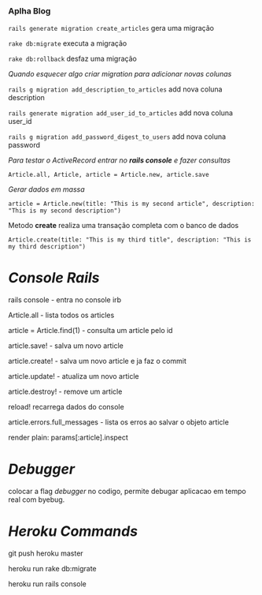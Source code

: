 ### Aplha Blog

`rails generate migration create_articles` gera uma migração

`rake db:migrate` executa a migração

`rake db:rollback` desfaz uma migração

_Quando esquecer algo criar migration para adicionar novas colunas_

`rails g migration add_description_to_articles` add nova coluna description

`rails generate migration add_user_id_to_articles` add nova coluna user_id

`rails g migration add_password_digest_to_users` add nova coluna password 

_Para testar o ActiveRecord entrar no **rails console** e fazer consultas_

`Article.all, Article, article = Article.new, article.save`

_Gerar dados em massa_

`article = Article.new(title: "This is my second article", description: "This is my second description")`

Metodo **create** realiza uma transação completa  com o banco de dados

`Article.create(title: "This is my third title", description: "This is my third description")`

# _Console Rails_

rails console - entra no console irb

Article.all - lista todos os articles

article = Article.find(1) - consulta um article pelo id

article.save! - salva um novo article

article.create! - salva um novo article e ja faz o commit

article.update! - atualiza um novo article

article.destroy! - remove um article

reload! recarrega dados do console

article.errors.full_messages - lista os erros ao salvar o objeto article

render plain: params[:article].inspect

# _Debugger_

colocar a flag *debugger* no codigo, permite debugar aplicacao em
tempo real com byebug.

# _Heroku Commands_

git push heroku master

heroku run rake db:migrate

heroku run rails console